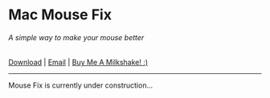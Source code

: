 # Mac Mouse Fix
###### A simple way to make your mouse better

[Download](https://noah-nuebling.github.io/mac-mouse-fix-website/) | [Email]() | [Buy Me A Milkshake! :)]()

---

Mouse Fix is currently under construction...
